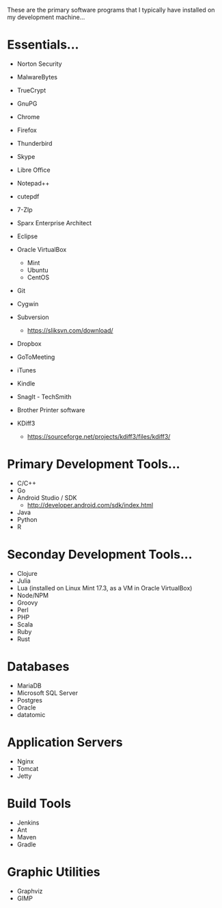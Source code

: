 These are the primary software programs that I typically have installed on my development machine...

# Essentials...
* Norton Security 
* MalwareBytes
* TrueCrypt
* GnuPG

* Chrome
* Firefox
* Thunderbird
* Skype

* Libre Office
* Notepad++

* cutepdf 
* 7-ZIp

* Sparx Enterprise Architect
* Eclipse 
* Oracle VirtualBox
	* Mint
	* Ubuntu
	* CentOS
	
* Git
* Cygwin
* Subversion
	* https://sliksvn.com/download/ 

* Dropbox
* GoToMeeting
* iTunes
* Kindle

* SnagIt - TechSmith
* Brother Printer software 
	
* KDiff3 
	* https://sourceforge.net/projects/kdiff3/files/kdiff3/

	
# Primary Development Tools...
* C/C++
* Go 
* Android Studio / SDK
	* http://developer.android.com/sdk/index.html
* Java 
* Python
* R

# Seconday Development Tools...
* Clojure
* Julia
* Lua (installed on Linux Mint 17.3, as a VM in Oracle VirtualBox)
* Node/NPM
* Groovy
* Perl
* PHP 
* Scala
* Ruby
* Rust 

# Databases
* MariaDB  
* Microsoft SQL Server  
* Postgres  
* Oracle  
* datatomic   

# Application Servers
* Nginx
* Tomcat
* Jetty

# Build Tools
* Jenkins
* Ant
* Maven
* Gradle

# Graphic Utilities
* Graphviz
* GIMP
